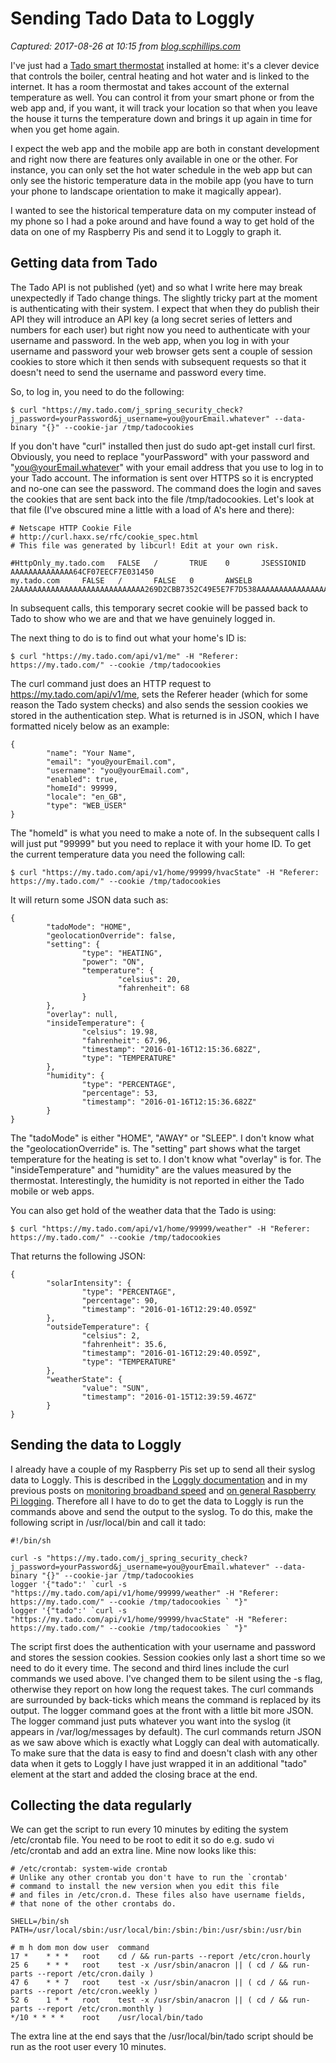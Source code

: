 # Sending Tado Data to Loggly

_Captured: 2017-08-26 at 10:15 from [blog.scphillips.com](http://blog.scphillips.com/posts/2016/01/sending-tado-data-to-loggly/)_

I've just had a [Tado smart thermostat](https://www.tado.com/gb/) installed at home: it's a clever device that controls the boiler, central heating and hot water and is linked to the internet. It has a room thermostat and takes account of the external temperature as well. You can control it from your smart phone or from the web app and, if you want, it will track your location so that when you leave the house it turns the temperature down and brings it up again in time for when you get home again.

I expect the web app and the mobile app are both in constant development and right now there are features only available in one or the other. For instance, you can only set the hot water schedule in the web app but can only see the historic temperature data in the mobile app (you have to turn your phone to landscape orientation to make it magically appear).

I wanted to see the historical temperature data on my computer instead of my phone so I had a poke around and have found a way to get hold of the data on one of my Raspberry Pis and send it to Loggly to graph it.

## Getting data from Tado

The Tado API is not published (yet) and so what I write here may break unexpectedly if Tado change things. The slightly tricky part at the moment is authenticating with their system. I expect that when they do publish their API they will introduce an API key (a long secret series of letters and numbers for each user) but right now you need to authenticate with your username and password. In the web app, when you log in with your username and password your web browser gets sent a couple of session cookies to store which it then sends with subsequent requests so that it doesn't need to send the username and password every time.

So, to log in, you need to do the following:
    
    
    $ curl "https://my.tado.com/j_spring_security_check?j_password=yourPassword&j_username=you@yourEmail.whatever" --data-binary "{}" --cookie-jar /tmp/tadocookies
    

If you don't have "curl" installed then just do sudo apt-get install curl first. Obviously, you need to replace "yourPassword" with your password and "[you@yourEmail.whatever](mailto:you@yourEmail.whatever)" with your email address that you use to log in to your Tado account. The information is sent over HTTPS so it is encrypted and no-one can see the password. The command does the login and saves the cookies that are sent back into the file /tmp/tadocookies. Let's look at that file (I've obscured mine a little with a load of A's here and there):
    
    
    # Netscape HTTP Cookie File
    # http://curl.haxx.se/rfc/cookie_spec.html
    # This file was generated by libcurl! Edit at your own risk.
    
    #HttpOnly_my.tado.com   FALSE   /       TRUE    0       JSESSIONID      AAAAAAAAAAAAAA64CF07EECF7E031450
    my.tado.com     FALSE   /       FALSE   0       AWSELB  2AAAAAAAAAAAAAAAAAAAAAAAAAAAAA269D2CBB7352C49E5E7F7D538AAAAAAAAAAAAAAAAAAAAAAAAAAAAAECABD57B61651EC41095BC2AAAAAAAAAAAAAAAAAAAAAAAAA5E5474
    

In subsequent calls, this temporary secret cookie will be passed back to Tado to show who we are and that we have genuinely logged in.

The next thing to do is to find out what your home's ID is:
    
    
    $ curl "https://my.tado.com/api/v1/me" -H "Referer: https://my.tado.com/" --cookie /tmp/tadocookies
    

The curl command just does an HTTP request to https://my.tado.com/api/v1/me, sets the Referer header (which for some reason the Tado system checks) and also sends the session cookies we stored in the authentication step. What is returned is in JSON, which I have formatted nicely below as an example:
    
    
    {
            "name": "Your Name",
            "email": "you@yourEmail.com",
            "username": "you@yourEmail.com",
            "enabled": true,
            "homeId": 99999,
            "locale": "en_GB",
            "type": "WEB_USER"
    }
    

The "homeId" is what you need to make a note of. In the subsequent calls I will just put "99999" but you need to replace it with your home ID. To get the current temperature data you need the following call:
    
    
    $ curl "https://my.tado.com/api/v1/home/99999/hvacState" -H "Referer: https://my.tado.com/" --cookie /tmp/tadocookies
    

It will return some JSON data such as:
    
    
    {
            "tadoMode": "HOME",
            "geolocationOverride": false,
            "setting": {
                    "type": "HEATING",
                    "power": "ON",
                    "temperature": {
                            "celsius": 20,
                            "fahrenheit": 68
                    }
            },
            "overlay": null,
            "insideTemperature": {
                    "celsius": 19.98,
                    "fahrenheit": 67.96,
                    "timestamp": "2016-01-16T12:15:36.682Z",
                    "type": "TEMPERATURE"
            },
            "humidity": {
                    "type": "PERCENTAGE",
                    "percentage": 53,
                    "timestamp": "2016-01-16T12:15:36.682Z"
            }
    }
    

The "tadoMode" is either "HOME", "AWAY" or "SLEEP". I don't know what the "geolocationOverride" is. The "setting" part shows what the target temperature for the heating is set to. I don't know what "overlay" is for. The "insideTemperature" and "humidity" are the values measured by the thermostat. Interestingly, the humidity is not reported in either the Tado mobile or web apps.

You can also get hold of the weather data that the Tado is using:
    
    
    $ curl "https://my.tado.com/api/v1/home/99999/weather" -H "Referer: https://my.tado.com/" --cookie /tmp/tadocookies
    

That returns the following JSON:
    
    
    {
            "solarIntensity": {
                    "type": "PERCENTAGE",
                    "percentage": 90,
                    "timestamp": "2016-01-16T12:29:40.059Z"
            },
            "outsideTemperature": {
                    "celsius": 2,
                    "fahrenheit": 35.6,
                    "timestamp": "2016-01-16T12:29:40.059Z",
                    "type": "TEMPERATURE"
            },
            "weatherState": {
                    "value": "SUN",
                    "timestamp": "2016-01-15T12:39:59.467Z"
            }
    }
    

## Sending the data to Loggly

I already have a couple of my Raspberry Pis set up to send all their syslog data to Loggly. This is described in the [Loggly documentation](https://www.loggly.com/docs/configure-syslog-script/) and in my previous posts on [monitoring broadband speed](http://blog.scphillips.com/posts/2015/05/monitoring-broadband-speed-with-loggly/) and [on general Raspberry Pi logging](http://blog.scphillips.com/posts/2015/05/raspberry-pi-system-logging-and-loggly/). Therefore all I have to do to get the data to Loggly is run the commands above and send the output to the syslog. To do this, make the following script in /usr/local/bin and call it tado:
    
    
    #!/bin/sh
    
    curl -s "https://my.tado.com/j_spring_security_check?j_password=yourPassword&j_username=you@yourEmail.whatever" --data-binary "{}" --cookie-jar /tmp/tadocookies
    logger '{"tado":' `curl -s "https://my.tado.com/api/v1/home/99999/weather" -H "Referer: https://my.tado.com/" --cookie /tmp/tadocookies ` "}"
    logger '{"tado":' `curl -s "https://my.tado.com/api/v1/home/99999/hvacState" -H "Referer: https://my.tado.com/" --cookie /tmp/tadocookies ` "}"
    

The script first does the authentication with your username and password and stores the session cookies. Session cookies only last a short time so we need to do it every time. The second and third lines include the curl commands we used above. I've changed them to be silent using the -s flag, otherwise they report on how long the request takes. The curl commands are surrounded by back-ticks which means the command is replaced by its output. The logger command goes at the front with a little bit more JSON. The logger command just puts whatever you want into the syslog (it appears in /var/log/messages by default). The curl commands return JSON as we saw above which is exactly what Loggly can deal with automatically. To make sure that the data is easy to find and doesn't clash with any other data when it gets to Loggly I have just wrapped it in an additional "tado" element at the start and added the closing brace at the end.

## Collecting the data regularly

We can get the script to run every 10 minutes by editing the system /etc/crontab file. You need to be root to edit it so do e.g. sudo vi /etc/crontab and add an extra line. Mine now looks like this:
    
    
    # /etc/crontab: system-wide crontab
    # Unlike any other crontab you don't have to run the `crontab'
    # command to install the new version when you edit this file
    # and files in /etc/cron.d. These files also have username fields,
    # that none of the other crontabs do.
    
    SHELL=/bin/sh
    PATH=/usr/local/sbin:/usr/local/bin:/sbin:/bin:/usr/sbin:/usr/bin
    
    # m h dom mon dow user  command
    17 *    * * *   root    cd / && run-parts --report /etc/cron.hourly
    25 6    * * *   root    test -x /usr/sbin/anacron || ( cd / && run-parts --report /etc/cron.daily )
    47 6    * * 7   root    test -x /usr/sbin/anacron || ( cd / && run-parts --report /etc/cron.weekly )
    52 6    1 * *   root    test -x /usr/sbin/anacron || ( cd / && run-parts --report /etc/cron.monthly )
    */10 * * * *    root    /usr/local/bin/tado
    

The extra line at the end says that the /usr/local/bin/tado script should be run as the root user every 10 minutes.
